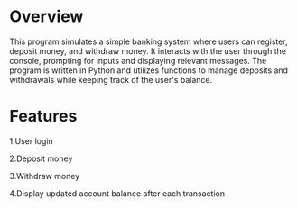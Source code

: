 # Overview

This program simulates a simple banking system where users can register, deposit money, and withdraw money. It interacts with the user through the console, prompting for inputs and displaying relevant messages. The program is written in Python and utilizes functions to manage deposits and withdrawals while keeping track of the user's balance.

# Features

1.User login

2.Deposit money

3.Withdraw money

4.Display updated account balance after each transaction
